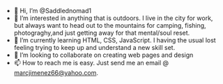 - 👋 Hi, I’m @Saddlednomad1
- 👀 I’m interested in anything that is outdoors. I live in the city for work, but always want to head out to the mountains for camping, fishing, photograghy,and just getting away for that mental/soul reset. 
- 🌱 I’m currently learning HTML, CSS, JavaScript. I having the usual lost feeling trying to keep up and understand a new skill set. 
- 💞️ I’m looking to collaborate on creating web pages and design
- 📫 How to reach me is easy. Just send me an email @ marcjimenez66@yahoo.com.

<!---
Saddlednomad1/Saddlednomad1 is a ✨ special ✨ repository because its `README.md` (this file) appears on your GitHub profile.
You can click the Preview link to take a look at your changes.
--->
